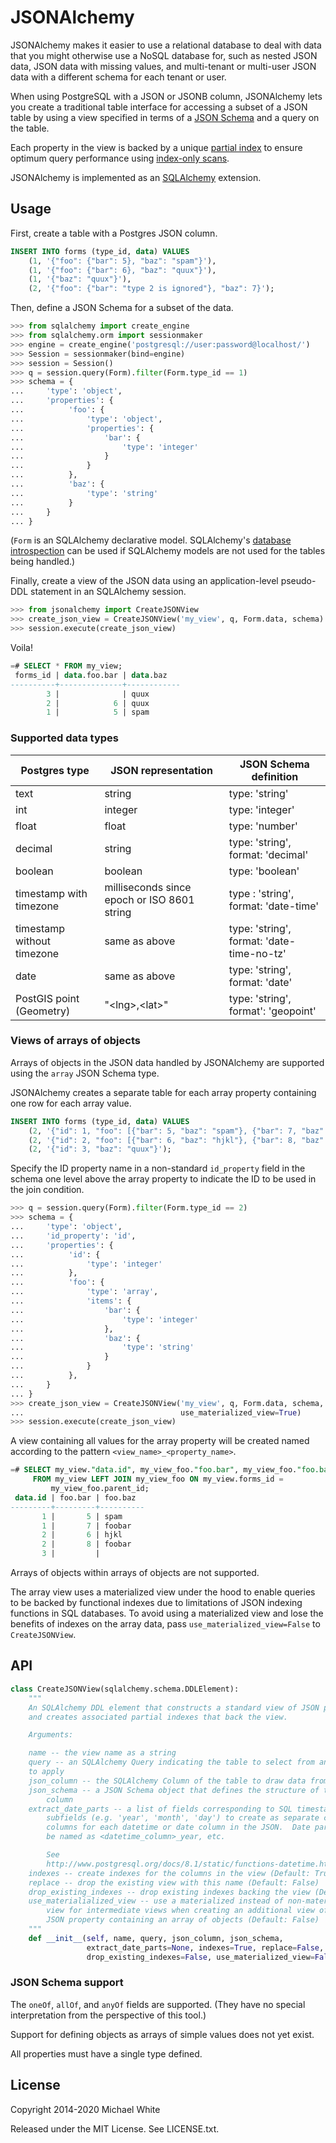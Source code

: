 JSONAlchemy
==

JSONAlchemy makes it easier to use a relational database to deal with data that
you might otherwise use a NoSQL database for, such as nested JSON
data, JSON data with missing values, and multi-tenant or multi-user JSON data
with a different schema for each tenant or user.

When using PostgreSQL with a JSON or JSONB column, JSONAlchemy
lets you create a traditional table interface for accessing a subset of a JSON table
by using a view specified in terms of a [JSON Schema](http://json-schema.org)
and a query on the table.

Each property in the view is backed by a unique [partial
index](https://www.postgresql.org/docs/current/indexes-partial.html) to ensure
optimum query performance using [index-only
scans](https://wiki.postgresql.org/wiki/Index-only_scans).

JSONAlchemy is implemented as an [SQLAlchemy](http://www.sqlalchemy.org) extension.

Usage
--

First, create a table with a Postgres JSON column.

```sql
INSERT INTO forms (type_id, data) VALUES
    (1, '{"foo": {"bar": 5}, "baz": "spam"}'),
    (1, '{"foo": {"bar": 6}, "baz": "quux"}'),
    (1, '{"baz": "quux"}'),
    (2, '{"foo": {"bar": "type 2 is ignored"}, "baz": 7}');
```

Then, define a JSON Schema for a subset of the data.

```python
>>> from sqlalchemy import create_engine
>>> from sqlalchemy.orm import sessionmaker
>>> engine = create_engine('postgresql://user:password@localhost/')
>>> Session = sessionmaker(bind=engine)
>>> session = Session()
>>> q = session.query(Form).filter(Form.type_id == 1)
>>> schema = {
...     'type': 'object',
...     'properties': {
...          'foo': {
...              'type': 'object',
...              'properties': {
...                  'bar': {
...                      'type': 'integer'
...                  }
...              }
...          },
...          'baz': {
...              'type': 'string'
...          }
...     }
... }
```

(`Form` is an SQLAlchemy declarative model.  SQLAlchemy's [database
introspection](http://docs.sqlalchemy.org/en/rel_0_9/core/reflection.html) can
be used if SQLAlchemy models are not used for the tables being handled.)

Finally, create a view of the JSON data using an application-level pseudo-DDL
statement in an SQLAlchemy session.

```python
>>> from jsonalchemy import CreateJSONView
>>> create_json_view = CreateJSONView('my_view', q, Form.data, schema)
>>> session.execute(create_json_view)
```

Voila!

```sql
=# SELECT * FROM my_view;
 forms_id | data.foo.bar | data.baz 
----------+--------------+------------
        3 |              | quux
        2 |            6 | quux
        1 |            5 | spam
```

### Supported data types

Postgres type | JSON representation | JSON Schema definition
--- | --- | ---
text | string | type: 'string'
int | integer | type: 'integer'
float | float | type: 'number'
decimal | string | type: 'string', format: 'decimal'
boolean | boolean |  type: 'boolean'
timestamp with timezone | milliseconds since epoch or ISO 8601 string | type : 'string', format: 'date-time'
timestamp without timezone | same as above | type: 'string', format: 'date-time-no-tz'
date | same as above | type: 'string', format: 'date'
PostGIS point (Geometry) | "\<lng\>,\<lat\>" | type: 'string', format': 'geopoint'

### Views of arrays of objects

Arrays of objects in the JSON data handled by JSONAlchemy are supported using
the `array` JSON Schema type.

JSONAlchemy creates a separate table for each array property containing one row
for each array value.

```sql
INSERT INTO forms (type_id, data) VALUES
    (2, '{"id": 1, "foo": [{"bar": 5, "baz": "spam"}, {"bar": 7, "baz": "foobar"}]}'),
    (2, '{"id": 2, "foo": [{"bar": 6, "baz": "hjkl"}, {"bar": 8, "baz": "foobar"}]}'),
    (2, '{"id": 3, "baz": "quux"}');
```

Specify the ID property name in a non-standard `id_property` field in the schema
one level above the array property to indicate the ID to be used in the join
condition.

```python
>>> q = session.query(Form).filter(Form.type_id == 2)
>>> schema = {
...     'type': 'object',
...     'id_property': 'id',
...     'properties': {
...          'id': {
...              'type': 'integer'
...          },
...          'foo': {
...              'type': 'array',
...              'items': {
...                  'bar': {
...                      'type': 'integer'
...                  },
...                  'baz': {
...                      'type': 'string'
...                  }
...              }
...          },
...     }
... }
>>> create_json_view = CreateJSONView('my_view', q, Form.data, schema,
...                                   use_materialized_view=True)
>>> session.execute(create_json_view)
```

A view containing all values for the array property will be created named
according to the pattern `<view_name>_<property_name>`.

```sql
=# SELECT my_view."data.id", my_view_foo."foo.bar", my_view_foo."foo.baz"
     FROM my_view LEFT JOIN my_view_foo ON my_view.forms_id =
         my_view_foo.parent_id;
 data.id | foo.bar | foo.baz 
---------+---------+----------
       1 |       5 | spam 
       1 |       7 | foobar 
       2 |       6 | hjkl
       2 |       8 | foobar
       3 |         |
```

Arrays of objects within arrays of objects are not supported.

The array view uses a materialized view under the hood to enable queries to be
backed by functional indexes due to limitations of JSON indexing functions in
SQL databases.  To avoid using a materialized view and lose the benefits of
indexes on the array data, pass `use_materialized_view=False` to
`CreateJSONView`.

API
--

```python
class CreateJSONView(sqlalchemy.schema.DDLElement):
    """
    An SQLAlchemy DDL element that constructs a standard view of JSON properties
    and creates associated partial indexes that back the view.

    Arguments:

    name -- the view name as a string
    query -- an SQLAlchemy Query indicating the table to select from and filters
    to apply
    json_column -- the SQLAlchemy Column of the table to draw data from
    json_schema -- a JSON Schema object that defines the structure of the JSON
        column
    extract_date_parts -- a list of fields corresponding to SQL timestamp
        subfields (e.g. 'year', 'month', 'day') to create as separate calculated
        columns for each datetime or date column in the JSON.  Date part columns will
        be named as <datetime_column>_year, etc.

        See
        http://www.postgresql.org/docs/8.1/static/functions-datetime.html#FUNCTIONS-DATETIME-EXTRACT
    indexes -- create indexes for the columns in the view (Default: True)
    replace -- drop the existing view with this name (Default: False)
    drop_existing_indexes -- drop existing indexes backing the view (Default: False)
    use_materialialized_view -- use a materialized instead of non-materialized
        view for intermediate views when creating an additional view of a
        JSON property containing an array of objects (Default: False)
    """
    def __init__(self, name, query, json_column, json_schema,
                 extract_date_parts=None, indexes=True, replace=False,
                 drop_existing_indexes=False, use_materialized_view=False):
```


### JSON Schema support

The `oneOf`, `allOf`, and `anyOf` fields are supported. (They have no
special interpretation from the perspective of this tool.)

Support for defining objects as arrays of simple values does not yet exist.

All properties must have a single type defined.

License
--

Copyright 2014-2020 Michael White

Released under the MIT License. See LICENSE.txt.
